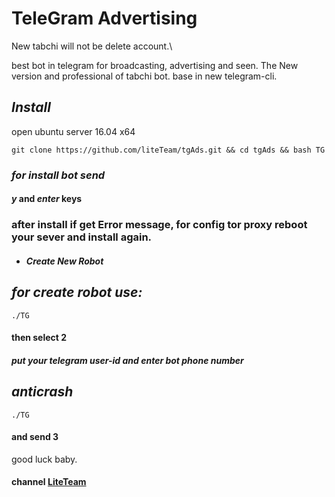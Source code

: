 # TeleGram Advertising

New tabchi
will not be delete account.\

best bot in telegram for broadcasting, advertising and seen. The New version and professional of tabchi bot. base in new telegram-cli.

## *Install*

open ubuntu server 16.04 x64

```
git clone https://github.com/liteTeam/tgAds.git && cd tgAds && bash TG
```

### _for install bot send_ 

#### _y_  and  _enter_  keys


### after install if get Error message, for config tor proxy reboot your sever and install again.


   - #### *Create New Robot*


## *for create robot use:*

```
./TG
```

#### then select 2 


##### put your telegram user-id and enter bot phone number



## _anticrash_ 


```
./TG
```

#### and send 3


good luck baby.

#### channel      [LiteTeam](https://telegram.me/Lite_Team)


